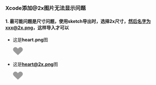 ### Xcode添加@2x图片无法显示问题

#### 1. 最可能问题是尺寸问题，使用sketch导出时，选择2x尺寸，然后名字为xxx@2x.png，这样导入才可以

-  这是**heart.png**图
	
	![heart.png](img/heart.png)

-  这是**heart@2x.png**图
	
	![heart@2x.png](img/heart.png)